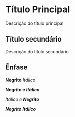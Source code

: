 # Título Principal

Descrição do título principal

## Título secundário

Descrição do título secundário

## Ênfase

**Negrito** _Itálico_

**Negrito e _Itálico_**

_Itálico e **Negrito**_

**_Negrito Itálico_**